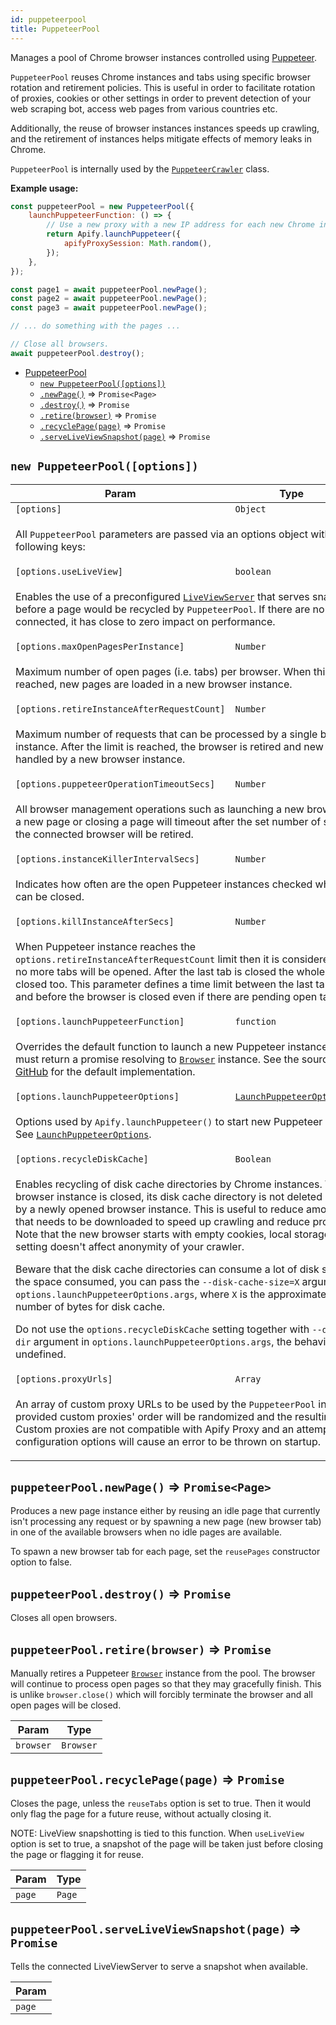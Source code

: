 ```yaml
---
id: puppeteerpool
title: PuppeteerPool
---
```


<a name="PuppeteerPool"></a>

Manages a pool of Chrome browser instances controlled using <a href="https://github.com/GoogleChrome/puppeteer" target="_blank">Puppeteer</a>.

`PuppeteerPool` reuses Chrome instances and tabs using specific browser rotation and retirement policies. This is useful in order to facilitate
rotation of proxies, cookies or other settings in order to prevent detection of your web scraping bot, access web pages from various countries etc.

Additionally, the reuse of browser instances instances speeds up crawling, and the retirement of instances helps mitigate effects of memory leaks in
Chrome.

`PuppeteerPool` is internally used by the [`PuppeteerCrawler`](puppeteercrawler) class.

**Example usage:**

```javascript
const puppeteerPool = new PuppeteerPool({
    launchPuppeteerFunction: () => {
        // Use a new proxy with a new IP address for each new Chrome instance
        return Apify.launchPuppeteer({
            apifyProxySession: Math.random(),
        });
    },
});

const page1 = await puppeteerPool.newPage();
const page2 = await puppeteerPool.newPage();
const page3 = await puppeteerPool.newPage();

// ... do something with the pages ...

// Close all browsers.
await puppeteerPool.destroy();
```

-   [PuppeteerPool](puppeteerpool)
    -   [`new PuppeteerPool([options])`](#new_PuppeteerPool_new)
    -   [`.newPage()`](#PuppeteerPool+newPage) ⇒ `Promise<Page>`
    -   [`.destroy()`](#PuppeteerPool+destroy) ⇒ `Promise`
    -   [`.retire(browser)`](#PuppeteerPool+retire) ⇒ `Promise`
    -   [`.recyclePage(page)`](#PuppeteerPool+recyclePage) ⇒ `Promise`
    -   [`.serveLiveViewSnapshot(page)`](#PuppeteerPool+serveLiveViewSnapshot) ⇒ `Promise`

<a name="new_PuppeteerPool_new"></a>

## `new PuppeteerPool([options])`

<table>
<thead>
<tr>
<th>Param</th><th>Type</th><th>Default</th>
</tr>
</thead>
<tbody>
<tr>
<td><code>[options]</code></td><td><code>Object</code></td><td></td>
</tr>
<tr>
<td colspan="3"><p>All <code>PuppeteerPool</code> parameters are passed
  via an options object with the following keys:</p>
</td></tr><tr>
<td><code>[options.useLiveView]</code></td><td><code>boolean</code></td><td></td>
</tr>
<tr>
<td colspan="3"><p>Enables the use of a preconfigured <a href="liveviewserver"><code>LiveViewServer</code></a> that serves snapshots
  just before a page would be recycled by <code>PuppeteerPool</code>. If there are no clients
  connected, it has close to zero impact on performance.</p>
</td></tr><tr>
<td><code>[options.maxOpenPagesPerInstance]</code></td><td><code>Number</code></td><td><code>50</code></td>
</tr>
<tr>
<td colspan="3"><p>Maximum number of open pages (i.e. tabs) per browser. When this limit is reached, new pages are loaded in a new browser instance.</p>
</td></tr><tr>
<td><code>[options.retireInstanceAfterRequestCount]</code></td><td><code>Number</code></td><td><code>100</code></td>
</tr>
<tr>
<td colspan="3"><p>Maximum number of requests that can be processed by a single browser instance.
  After the limit is reached, the browser is retired and new requests are
  handled by a new browser instance.</p>
</td></tr><tr>
<td><code>[options.puppeteerOperationTimeoutSecs]</code></td><td><code>Number</code></td><td><code>15</code></td>
</tr>
<tr>
<td colspan="3"><p>All browser management operations such as launching a new browser, opening a new page
  or closing a page will timeout after the set number of seconds and the connected
  browser will be retired.</p>
</td></tr><tr>
<td><code>[options.instanceKillerIntervalSecs]</code></td><td><code>Number</code></td><td><code>60</code></td>
</tr>
<tr>
<td colspan="3"><p>Indicates how often are the open Puppeteer instances checked whether they can be closed.</p>
</td></tr><tr>
<td><code>[options.killInstanceAfterSecs]</code></td><td><code>Number</code></td><td><code>300</code></td>
</tr>
<tr>
<td colspan="3"><p>When Puppeteer instance reaches the <code>options.retireInstanceAfterRequestCount</code> limit then
  it is considered retired and no more tabs will be opened. After the last tab is closed the
  whole browser is closed too. This parameter defines a time limit between the last tab was opened and
  before the browser is closed even if there are pending open tabs.</p>
</td></tr><tr>
<td><code>[options.launchPuppeteerFunction]</code></td><td><code>function</code></td><td></td>
</tr>
<tr>
<td colspan="3"><p>Overrides the default function to launch a new Puppeteer instance.
  The function must return a promise resolving to
  <a href="https://github.com/GoogleChrome/puppeteer/blob/master/docs/api.md#class-browser"><code>Browser</code></a> instance.
  See the source code on
  <a href="https://github.com/apifytech/apify-js/blob/master/src/puppeteer_pool.js#L28" target="_blank">GitHub</a>
  for the default implementation.</p>
</td></tr><tr>
<td><code>[options.launchPuppeteerOptions]</code></td><td><code><a href="../typedefs/launchpuppeteeroptions">LaunchPuppeteerOptions</a></code></td><td></td>
</tr>
<tr>
<td colspan="3"><p>Options used by <code>Apify.launchPuppeteer()</code> to start new Puppeteer instances.
  See <a href="../typedefs/launchpuppeteeroptions"><code>LaunchPuppeteerOptions</code></a>.</p>
</td></tr><tr>
<td><code>[options.recycleDiskCache]</code></td><td><code>Boolean</code></td><td><code>false</code></td>
</tr>
<tr>
<td colspan="3"><p>Enables recycling of disk cache directories by Chrome instances.
  When a browser instance is closed, its disk cache directory is not deleted but it&#39;s used by a newly opened browser instance.
  This is useful to reduce amount of data that needs to be downloaded to speed up crawling and reduce proxy usage.
  Note that the new browser starts with empty cookies, local storage etc. so this setting doesn&#39;t affect anonymity of your crawler.</p>
<p>  Beware that the disk cache directories can consume a lot of disk space.
  To limit the space consumed, you can pass the <code>--disk-cache-size=X</code> argument to <code>options.launchPuppeteerOptions.args</code>,
  where <code>X</code> is the approximate maximum number of bytes for disk cache.</p>
<p>  Do not use the <code>options.recycleDiskCache</code> setting together with <code>--disk-cache-dir</code>
  argument in <code>options.launchPuppeteerOptions.args</code>, the behavior is undefined.</p>
</td></tr><tr>
<td><code>[options.proxyUrls]</code></td><td><code>Array<String></code></td><td></td>
</tr>
<tr>
<td colspan="3"><p>An array of custom proxy URLs to be used by the <code>PuppeteerPool</code> instance.
  The provided custom proxies&#39; order will be randomized and the resulting list rotated.
  Custom proxies are not compatible with Apify Proxy and an attempt to use both
  configuration options will cause an error to be thrown on startup.</p>
</td></tr></tbody>
</table>
<a name="PuppeteerPool+newPage"></a>

## `puppeteerPool.newPage()` ⇒ `Promise<Page>`

Produces a new page instance either by reusing an idle page that currently isn't processing any request or by spawning a new page (new browser tab) in
one of the available browsers when no idle pages are available.

To spawn a new browser tab for each page, set the `reusePages` constructor option to false.

<a name="PuppeteerPool+destroy"></a>

## `puppeteerPool.destroy()` ⇒ `Promise`

Closes all open browsers.

<a name="PuppeteerPool+retire"></a>

## `puppeteerPool.retire(browser)` ⇒ `Promise`

Manually retires a Puppeteer <a href="https://pptr.dev/#?product=Puppeteer&show=api-class-browser" target="_blank"><code>Browser</code></a> instance
from the pool. The browser will continue to process open pages so that they may gracefully finish. This is unlike `browser.close()` which will
forcibly terminate the browser and all open pages will be closed.

<table>
<thead>
<tr>
<th>Param</th><th>Type</th>
</tr>
</thead>
<tbody>
<tr>
<td><code>browser</code></td><td><code>Browser</code></td>
</tr>
<tr>
</tr></tbody>
</table>
<a name="PuppeteerPool+recyclePage"></a>

## `puppeteerPool.recyclePage(page)` ⇒ `Promise`

Closes the page, unless the `reuseTabs` option is set to true. Then it would only flag the page for a future reuse, without actually closing it.

NOTE: LiveView snapshotting is tied to this function. When `useLiveView` option is set to true, a snapshot of the page will be taken just before
closing the page or flagging it for reuse.

<table>
<thead>
<tr>
<th>Param</th><th>Type</th>
</tr>
</thead>
<tbody>
<tr>
<td><code>page</code></td><td><code>Page</code></td>
</tr>
<tr>
</tr></tbody>
</table>
<a name="PuppeteerPool+serveLiveViewSnapshot"></a>

## `puppeteerPool.serveLiveViewSnapshot(page)` ⇒ `Promise`

Tells the connected LiveViewServer to serve a snapshot when available.

<table>
<thead>
<tr>
<th>Param</th>
</tr>
</thead>
<tbody>
<tr>
<td><code>page</code></td>
</tr>
<tr>
</tr></tbody>
</table>
